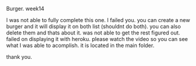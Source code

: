 Burger. week14


I was not able to fully complete this one. I failed you.
you can create a new burger and it will display it on both list (shouldnt do both). you can also delete them and thats about it. was not able to get the rest figured out. failed on displaying it with heroku. please watch the video so you can see what I was able to acomplish. it is located in the main folder.

thank you.
